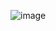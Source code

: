 ![image](https://user-images.githubusercontent.com/30572980/147896109-ff3389c8-ab63-4eff-a73c-d08fa35598ef.png)

